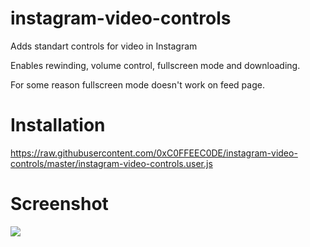 # instagram-video-controls
Adds standart controls for video in Instagram

Enables rewinding, volume control, fullscreen mode and downloading.

For some reason fullscreen mode doesn't work on feed page.

# Installation
https://raw.githubusercontent.com/0xC0FFEEC0DE/instagram-video-controls/master/instagram-video-controls.user.js

# Screenshot
![](https://i.imgur.com/mnY42Ii.png)
